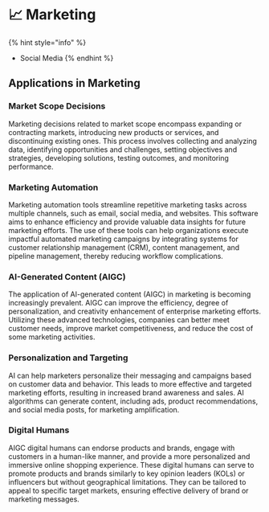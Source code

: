 # 📈 Marketing

{% hint style="info" %}
* Social Media
{% endhint %}



## Applications in Marketing <a href="#applications-in-marketing" id="applications-in-marketing"></a>

### Market Scope Decisions <a href="#market-scope-decisions" id="market-scope-decisions"></a>

Marketing decisions related to market scope encompass expanding or contracting markets, introducing new products or services, and discontinuing existing ones. This process involves collecting and analyzing data, identifying opportunities and challenges, setting objectives and strategies, developing solutions, testing outcomes, and monitoring performance.

### Marketing Automation <a href="#marketing-automation" id="marketing-automation"></a>

Marketing automation tools streamline repetitive marketing tasks across multiple channels, such as email, social media, and websites. This software aims to enhance efficiency and provide valuable data insights for future marketing efforts. The use of these tools can help organizations execute impactful automated marketing campaigns by integrating systems for customer relationship management (CRM), content management, and pipeline management, thereby reducing workflow complications.

### AI-Generated Content (AIGC) <a href="#ai-generated-content-aigc" id="ai-generated-content-aigc"></a>

The application of AI-generated content (AIGC) in marketing is becoming increasingly prevalent. AIGC can improve the efficiency, degree of personalization, and creativity enhancement of enterprise marketing efforts. Utilizing these advanced technologies, companies can better meet customer needs, improve market competitiveness, and reduce the cost of some marketing activities.

### Personalization and Targeting <a href="#personalization-and-targeting" id="personalization-and-targeting"></a>

AI can help marketers personalize their messaging and campaigns based on customer data and behavior. This leads to more effective and targeted marketing efforts, resulting in increased brand awareness and sales. AI algorithms can generate content, including ads, product recommendations, and social media posts, for marketing amplification.

### Digital Humans <a href="#digital-humans" id="digital-humans"></a>

AIGC digital humans can endorse products and brands, engage with customers in a human-like manner, and provide a more personalized and immersive online shopping experience. These digital humans can serve to promote products and brands similarly to key opinion leaders (KOLs) or influencers but without geographical limitations. They can be tailored to appeal to specific target markets, ensuring effective delivery of brand or marketing messages.











